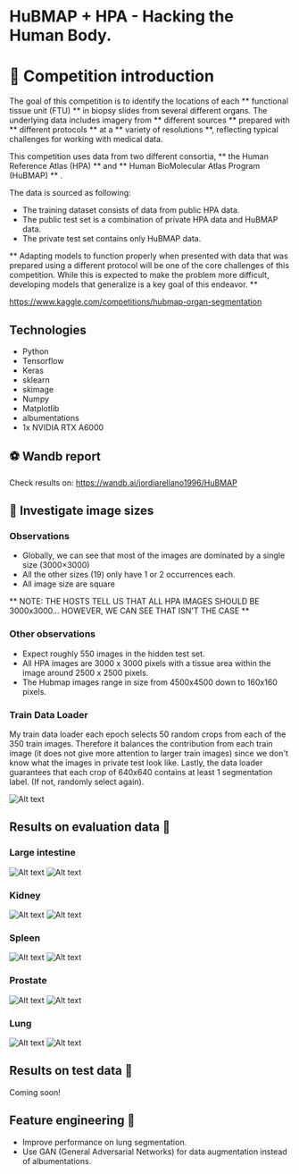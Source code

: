 # HuBMAP + HPA - Hacking the Human Body.
# 🚀 Competition introduction

The goal of this competition is to identify the locations of each 
 ** functional tissue unit (FTU) **  in biopsy slides from several different organs. The underlying data includes imagery from **  different sources **  prepared with ** 
 different protocols  **  at a ** variety of resolutions **, reflecting typical challenges for working with medical data. 

This competition uses data from two different consortia, ** the Human Reference Atlas (HPA) ** and  ** Human BioMolecular Atlas Program (HuBMAP) ** .

The data is sourced as following:
* The training dataset consists of data from public HPA data.
* The public test set is a combination of private HPA data and HuBMAP data.
* The private test set contains only HuBMAP data.

** Adapting models to function properly when presented with data that was prepared using a different protocol will
be one of the core challenges of this competition. While this is expected to make the problem more difficult,
developing models that generalize is a key goal of this endeavor. **

https://www.kaggle.com/competitions/hubmap-organ-segmentation

## Technologies
<ul>
  <li>Python</li>
  <li>Tensorflow</li>
  <li>Keras</li>
  <li>sklearn</li>
  <li>skimage</li>
  <li>Numpy</li>
  <li>Matplotlib</li>
  <li>albumentations</li>
  <li>1x NVIDIA RTX A6000</li>
</ul>

## ⚽ Wandb report
Check results on: https://wandb.ai/jordiarellano1996/HuBMAP

## 🤫 Investigate  image sizes
### Observations
* Globally, we can see that most of the images are dominated by a single size  (3000×3000)
* All the other sizes (19) only have 1 or 2 occurrences each.
* All image size are square

**  NOTE: THE HOSTS TELL US THAT ALL HPA IMAGES SHOULD BE 3000x3000... HOWEVER, WE CAN SEE THAT ISN'T THE CASE **

### Other observations
* Expect roughly 550 images in the hidden test set.
* All HPA images are 3000 x 3000 pixels with a tissue area within the image around 2500 x 2500 pixels.
* The Hubmap images range in size from 4500x4500 down to 160x160 pixels.

### Train Data Loader
My train data loader each epoch selects 50 random crops from each of the 350 train images.
Therefore it balances the contribution from each train image (it does not give more attention to larger train images)
since we don't know what the images in private test look like.
Lastly, the data loader guarantees that each crop of 640x640 contains at least 1 segmentation label.
(If not, randomly select again).

![Alt text](readme_imgs/patches.png "Image sample spit on tiles.")

## Results on evaluation data 🚀
### Large intestine
![Alt text](readme_imgs/largeintestine1.png)
![Alt text](readme_imgs/largeintestine2.png)

### Kidney
![Alt text](readme_imgs/kidney1.png)
![Alt text](readme_imgs/kidney2.png)

### Spleen
![Alt text](readme_imgs/spleen1.png)
![Alt text](readme_imgs/spleen2.png)

### Prostate
![Alt text](readme_imgs/prostate1.png)
![Alt text](readme_imgs/prostate2.png)

### Lung
![Alt text](readme_imgs/lung1.png)
![Alt text](readme_imgs/lung2.png)

## Results on test data 🚀
Coming soon!

## Feature engineering 🚀
* Improve performance on lung segmentation.
* Use GAN (General Adversarial Networks) for data augmentation instead of albumentations.
